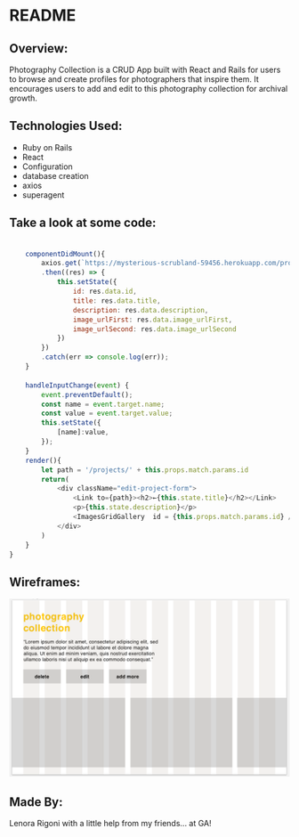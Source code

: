 # README

## Overview:

Photography Collection is a CRUD App built with React and Rails for users to browse and create profiles for photographers that inspire them. It encourages users to add and edit to this photography collection for archival growth. 

## Technologies Used: 

- Ruby on Rails
- React
- Configuration
- database creation
- axios
- superagent

## Take a look at some code:

```javascript

    componentDidMount(){
        axios.get(`https://mysterious-scrubland-59456.herokuapp.com/projects/${this.props.match.params.id}`)
        .then((res) => {
            this.setState({
                id: res.data.id,
                title: res.data.title,
                description: res.data.description, 
                image_urlFirst: res.data.image_urlFirst, 
                image_urlSecond: res.data.image_urlSecond
            })
        })
        .catch(err => console.log(err));
    }

    handleInputChange(event) {
        event.preventDefault();
        const name = event.target.name;
        const value = event.target.value;
        this.setState({
            [name]:value,
        });
    }
    render(){  
        let path = '/projects/' + this.props.match.params.id
        return(
            <div className="edit-project-form">
                <Link to={path}><h2>←{this.state.title}</h2></Link>
                <p>{this.state.description}</p>
                <ImagesGridGallery  id = {this.props.match.params.id} />
            </div>
        )
    }
}

```

## Wireframes:

![Wireframe](wireframe.jpg)


## Made By: 

Lenora Rigoni with a little help from my friends... at GA!
